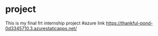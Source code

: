 # project
This is my final frt internship project
#azure link https://thankful-pond-0d3345710.3.azurestaticapps.net/
